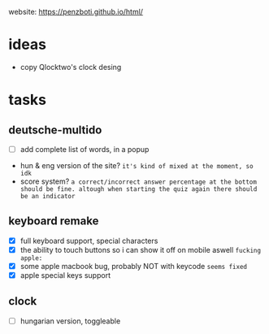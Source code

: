 website: https://penzboti.github.io/html/
# ideas
 - copy Qlocktwo's clock desing

# tasks
## deutsche-multido
 - [ ] add complete list of words, in a popup
 - hun & eng version of the site?
```it's kind of mixed at the moment, so idk ```
 - score system?
```a correct/incorrect answer percentage at the bottom should be fine. altough when starting the quiz again there should be an indicator ```
## keyboard remake
 - [x] full keyboard support, special characters
 - [x] the ability to touch buttons so i can show it off on mobile aswell
```fucking apple: ```
 - [x] some apple macbook bug, probably NOT with keycode ```seems fixed```
 - [x] apple special keys support
## clock
 - [ ] hungarian version, toggleable